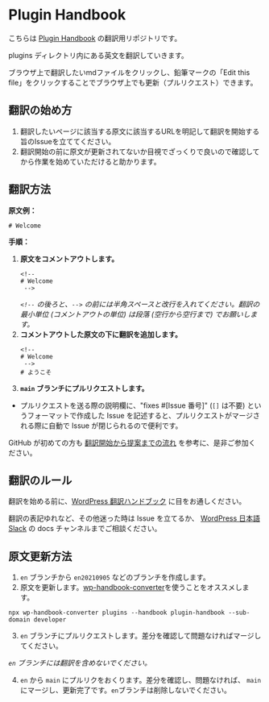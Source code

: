 # Plugin Handbook

こちらは [Plugin Handbook](https://developer.wordpress.org/plugins/) の翻訳用リポジトリです。

plugins ディレクトリ内にある英文を翻訳していきます。

ブラウザ上で翻訳したいmdファイルをクリックし、鉛筆マークの「Edit this file」をクリックすることでブラウザ上でも更新（プルリクエスト）できます。

## 翻訳の始め方

1. 翻訳したいページに該当する原文に該当するURLを明記して翻訳を開始する旨のIssueを立ててください。
2. 翻訳開始の前に原文が更新されてないか目視でざっくりで良いので確認してから作業を始めていただけると助かります。

## 翻訳方法

__原文例：__

```
# Welcome
```

__手順：__

1.  __原文をコメントアウトします。__
    ```
    <!-- 
    # Welcome
     -->
    ```
    _`<!--` の後ろと、`-->` の前には半角スペースと改行を入れてください。翻訳の最小単位 (コメントアウトの単位) は段落 (空行から空行まで) でお願いします。_
2.  __コメントアウトした原文の下に翻訳を追加します。__
    ```
    <!-- 
    # Welcome
     -->
    # ようこそ
    ```
3.  __`main` ブランチにプルリクエストします。__
  * プルリクエストを送る際の説明欄に、"fixes #[Issue 番号]" (`[]` は不要) というフォーマットで作成した Issue を記述すると、プルリクエストがマージされる際に自動で Issue が閉じられるので便利です。

GitHub が初めての方も [翻訳開始から提案までの流れ](https://github.com/jawordpressorg/community-handbook/wiki/%E7%BF%BB%E8%A8%B3%E9%96%8B%E5%A7%8B%E3%81%8B%E3%82%89%E6%8F%90%E6%A1%88%E3%81%BE%E3%81%A7%E3%81%AE%E6%B5%81%E3%82%8C) を参考に、是非ご参加ください。

## 翻訳のルール

翻訳を始める前に、[WordPress 翻訳ハンドブック](https://ja.wordpress.org/team/handbook/translation/) に目をお通しください。

翻訳の表記ゆれなど、その他迷った時は Issue を立てるか、 [WordPress 日本語 Slack](http://bit.ly/join-wordslack) の docs チャンネルまでご相談ください。

## 原文更新方法

1.  `en` ブランチから `en20210905` などのブランチを作成します。
2.  原文を更新します。[wp-handbook-converter](https://github.com/mirucon/wp-handbook-converter)を使うことをオススメします。

`npx wp-handbook-converter plugins --handbook plugin-handbook --sub-domain developer`

3.  `en` ブランチにプルリクエストします。差分を確認して問題なければマージしてください。

_`en` ブランチには翻訳を含めないでください。_

4. `en` から `main` にプルリクをおくります。差分を確認し、問題なければ、 `main` にマージし、更新完了です。`en`ブランチは削除しないでください。

